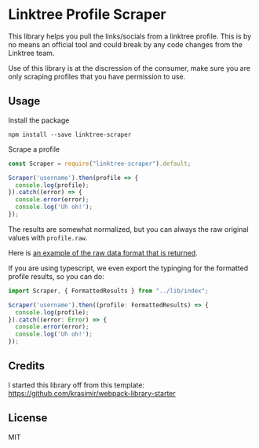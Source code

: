 # Linktree Profile Scraper

This library helps you pull the links/socials from a linktree profile. This is by no means an official tool and could break by any code changes from the Linktree team.

Use of this library is at the discression of the consumer, make sure you are only scraping profiles that you have permission to use.

## Usage

Install the package

```
npm install --save linktree-scraper
```

Scrape a profile

```javascript
const Scraper = require("linktree-scraper").default;

Scraper('username').then(profile => {
  console.log(profile);
}).catch((error) => {
  console.error(error);
  console.log('Uh oh!');
});
```

The results are somewhat normalized, but you can always the raw original values with `profile.raw`.

Here is [an example of the raw data format that is returned](https://github.com/benkaiser/linktree-scraper/blob/master/example_data.json).

If you are using typescript, we even export the typinging for the formatted profile results, so you can do:

```typescript
import Scraper, { FormattedResults } from "../lib/index";

Scraper('username').then((profile: FormattedResults) => {
  console.log(profile);
}).catch((error: Error) => {
  console.error(error);
  console.log('Uh oh!');
});
```

## Credits

I started this library off from this template: https://github.com/krasimir/webpack-library-starter

## License

MIT